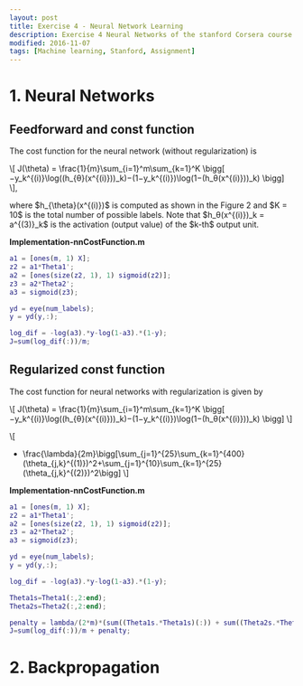 ```yaml
---
layout: post
title: Exercise 4 - Neural Network Learning
description: Exercise 4 Neural Networks of the stanford Corsera course Machine learning
modified: 2016-11-07
tags: [Machine learning, Stanford, Assignment]
---
```


# 1. Neural Networks

## Feedforward and const function

The cost function for the neural network (without regularization) is

\\[
J(\theta) = \frac{1}{m}\sum_{i=1}^m\sum_{k=1}^K
\bigg[
−y_k^{(i)}\log((h_{θ}(x^{(i)}))_k)−(1−y_k^{(i)})\log(1−(h_θ(x^{(i)}))_k)
\bigg]
\\],

where \$h_{\theta}(x^{(i)})\$ is computed as shown in the Figure 2 and \$K = 10\$ is the total number of possible labels. Note that \$h_θ(x^{(i)})_k = a^{(3)}_k\$ is the activation (output value) of the \$k-th\$ output unit.

**Implementation-nnCostFunction.m**

```m
a1 = [ones(m, 1) X];
z2 = a1*Theta1';
a2 = [ones(size(z2, 1), 1) sigmoid(z2)];
z3 = a2*Theta2';
a3 = sigmoid(z3);

yd = eye(num_labels);
y = yd(y,:);

log_dif = -log(a3).*y-log(1-a3).*(1-y);
J=sum(log_dif(:))/m;

```

## Regularized const function

The cost function for neural networks with regularization is given by

\\[
J(\theta) = \frac{1}{m}\sum_{i=1}^m\sum_{k=1}^K
\bigg[
−y_k^{(i)}\log((h_{θ}(x^{(i)}))_k)−(1−y_k^{(i)})\log(1−(h_θ(x^{(i)}))_k)
\bigg]
\\]

\\[
+ \frac{\lambda}{2m}\bigg[\sum_{j=1}^{25}\sum_{k=1}^{400}(\theta_{j,k}^{(1)})^2+\sum_{j=1}^{10}\sum_{k=1}^{25}(\theta_{j,k}^{(2)})^2\bigg]
\\]

**Implementation-nnCostFunction.m**

```m
a1 = [ones(m, 1) X];
z2 = a1*Theta1';
a2 = [ones(size(z2, 1), 1) sigmoid(z2)];
z3 = a2*Theta2';
a3 = sigmoid(z3);

yd = eye(num_labels);
y = yd(y,:);

log_dif = -log(a3).*y-log(1-a3).*(1-y);

Theta1s=Theta1(:,2:end);
Theta2s=Theta2(:,2:end);

penalty = lambda/(2*m)*(sum((Theta1s.*Theta1s)(:)) + sum((Theta2s.*Theta2s)(:)));
J=sum(log_dif(:))/m + penalty;
```

# 2. Backpropagation

## 